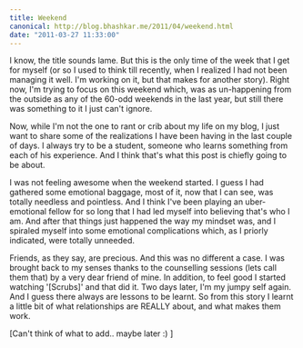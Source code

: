 ```yaml
---
title: Weekend
canonical: http://blog.bhashkar.me/2011/04/weekend.html
date: "2011-03-27 11:33:00"
---
```

I know, the title sounds lame. But this is the only time of the week that I get for myself (or so I used to think till recently, when I realized I had not been managing it well. I'm working on it, but that makes for another story).<span class="more"></span> Right now, I'm trying to focus on this weekend which, was as un-happening from the outside as any of the 60-odd weekends in the last year, but still there was something to it I just can't ignore.

Now, while I'm not the one to rant or crib about my life on my blog, I just want to share some of the realizations I have been having in the last couple of days. I always try to be a student, someone who learns something from each of his experience. And I think that's what this post is chiefly going to be about.

I was not feeling awesome when the weekend started. I guess I had gathered some emotional baggage, most of it, now that I can see, was totally needless and pointless. And I think I've been playing an uber-emotional fellow for so long that I had led myself into believing that's who I am. And after that things just happened the way my mindset was, and I spiraled myself into some emotional complications which, as I priorly indicated, were totally unneeded.

Friends, as they say, are precious. And this was no different a case. I was brought back to my senses thanks to the counselling sessions (lets call them that) by a very dear friend of mine. In addition, to feel good I started watching '[Scrubs]' and that did it. Two days later, I'm my jumpy self again. And I guess there always are lessons to be learnt. So from this story I learnt a little bit of what relationships are REALLY about, and what makes them work.

[Can't think of what to add.. maybe later :) ]
